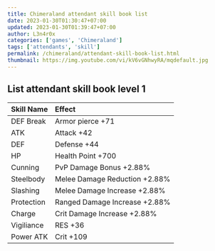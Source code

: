 ```yaml
---
title: Chimeraland attendant skill book list
date: 2023-01-30T01:30:47+07:00
updated: 2023-01-30T01:39:47+07:00
author: L3n4r0x
categories: ['games', 'Chimeraland']
tags: ['attendants', 'skill']
permalink: /chimeraland/attendant-skill-book-list.html
thumbnail: https://img.youtube.com/vi/kV6vGNhwyRA/mqdefault.jpg
---
```


## List attendant skill book level 1

| Skill Name | Effect |
| :--- | :--- |
| DEF Break | Armor pierce +71 |
| ATK | Attack +42 |
| DEF | Defense +44 |
| HP | Health Point +700 |
| Cunning | PvP Damage Bonus +2.88% |
| Steelbody | Melee Damage Reduction +2.88% |
| Slashing | Melee Damage Increase +2.88% |
| Protection | Ranged Damage Increase +2.88% |
| Charge | Crit Damage Increase +2.88% |
| Vigiliance | RES +36 |
| Power ATK | Crit +109 |
